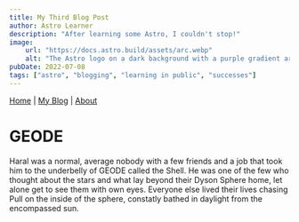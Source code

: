 ```yaml
---
title: My Third Blog Post
author: Astro Learner
description: "After learning some Astro, I couldn't stop!"
image:
    url: "https://docs.astro.build/assets/arc.webp"
    alt: "The Astro logo on a dark background with a purple gradient arc."
pubDate: 2022-07-08
tags: ["astro", "blogging", "learning in public", "successes"]
---
```

<a href="../">Home</a> | <a href="../blog">My Blog</a> | <a href="/about">About</a>

# GEODE
<p>Haral was a normal, average nobody with a few friends and a job that took him to the underbelly of GEODE called the Shell. He was one of the few who thought about the stars and what lay beyond their Dyson Sphere home, let alone get to see them with own eyes. Everyone else lived their lives chasing Pull on the inside of the sphere, constatly bathed in daylight from the encompassed sun.</p>